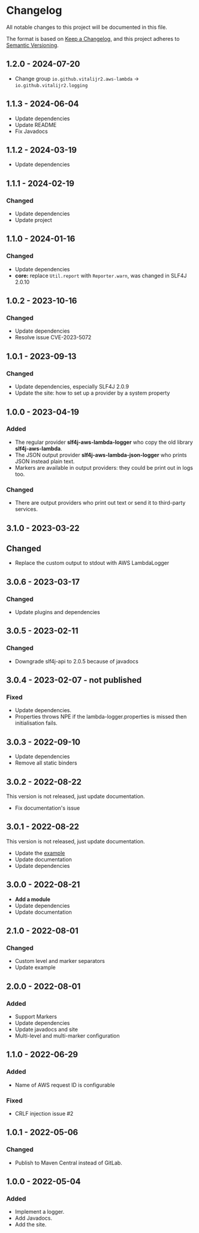 # Changelog

All notable changes to this project will be documented in this file.

The format is based on [Keep a Changelog](https://keepachangelog.com/en/1.1.0/),
and this project adheres to [Semantic Versioning](https://semver.org/spec/v2.0.0.html).

## 1.2.0 - 2024-07-20

- Change group `io.github.vitalijr2.aws-lambda` -> `io.github.vitalijr2.logging`

## 1.1.3 - 2024-06-04

- Update dependencies
- Update README
- Fix Javadocs

## 1.1.2 - 2024-03-19

- Update dependencies

## 1.1.1 - 2024-02-19

### Changed

- Update dependencies
- Update project

## 1.1.0 - 2024-01-16

### Changed

- Update dependencies
- **core:** replace `Util.report` with `Reporter.warn`, was changed in SLF4J 2.0.10

## 1.0.2 - 2023-10-16

### Changed

- Update dependencies
- Resolve issue CVE-2023-5072

## 1.0.1 - 2023-09-13

### Changed

- Update dependencies, especially SLF4J 2.0.9
- Update the site: how to set up a provider by a system property

## 1.0.0 - 2023-04-19

### Added

- The regular provider **slf4j-aws-lambda-logger** who copy
  the old library **slf4j-aws-lambda**.
- The JSON output provider **slf4j-aws-lambda-json-logger** who prints JSON
  instead plain text.
- Markers are available in output providers: they could be print out
  in logs too.

### Changed

- There are output providers who print out text or send it to third-party services.

## 3.1.0 - 2023-03-22

## Changed

- Replace the custom output to stdout with AWS LambdaLogger

## 3.0.6 - 2023-03-17

### Changed

- Update plugins and dependencies

## 3.0.5 - 2023-02-11

### Changed

- Downgrade slf4j-api to 2.0.5 because of javadocs

## 3.0.4 - 2023-02-07 - not published

### Fixed

- Update dependencies.
- Properties throws NPE if the lambda-logger.properties is missed
  then initialisation fails.

## 3.0.3 - 2022-09-10

- Update dependencies
- Remove all static binders

## 3.0.2 - 2022-08-22

This version is not released, just update documentation.

- Fix documentation's issue

## 3.0.1 - 2022-08-22

This version is not released, just update documentation.

- Update the [example](example-lambda)
- Update documentation
- Update dependencies

## 3.0.0 - 2022-08-21

- **Add a module**
- Update dependencies
- Update documentation

## 2.1.0 - 2022-08-01

### Changed

- Custom level and marker separators
- Update example

## 2.0.0 - 2022-08-01

### Added

- Support Markers
- Update dependencies
- Update javadocs and site
- Multi-level and multi-marker configuration

## 1.1.0 - 2022-06-29

### Added

- Name of AWS request ID is configurable

### Fixed

- CRLF injection issue #2

## 1.0.1 - 2022-05-06

### Changed

- Publish to Maven Central instead of GitLab.

## 1.0.0 - 2022-05-04

### Added

- Implement a logger.
- Add Javadocs.
- Add the site.
